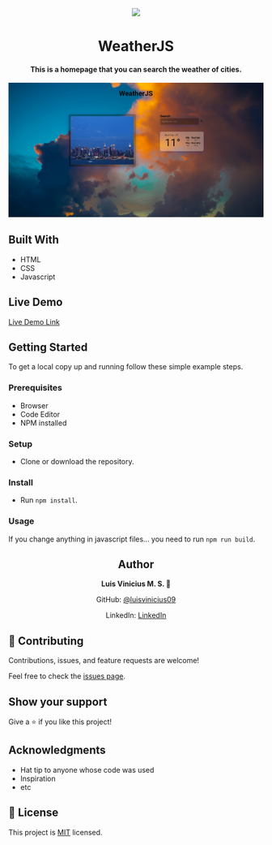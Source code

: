 <p align="center">
  <img src="https://img.shields.io/badge/Microverse-blueviolet">
</p>
  
<h1 align="center">
  WeatherJS
</h1>

<h4 align="center">
  This is a homepage that you can search the weather of cities.
</h4>

<p align="center">
  <img src="./new_screenshot.png">

</p>
  
## Built With

- HTML
- CSS
- Javascript

## Live Demo

[Live Demo Link](https://livedemo.com)


## Getting Started

To get a local copy up and running follow these simple example steps.

### Prerequisites

- Browser
- Code Editor
- NPM installed

### Setup

- Clone or download the repository.

### Install

- Run `npm install`.

### Usage

If you change anything in javascript files... you need to run `npm run build`.


<h2 align="center">
  Author
</h2>

<p align="center">
  <strong>Luis Vinicius M. S. 👤</strong>  
</p>

<p align="center">
  GitHub: <a href="https://github.com/githubhandle">@luisvinicius09</a>
</p>
<p align="center">
  LinkedIn: <a href="https://linkedin.com/luis-vinicius">LinkedIn</a>
</p>

## 🤝 Contributing

Contributions, issues, and feature requests are welcome!

Feel free to check the [issues page](https://github.com/luisvinicius09/weatherJS/issues).

## Show your support

Give a ⭐️ if you like this project!

## Acknowledgments

- Hat tip to anyone whose code was used
- Inspiration
- etc

## 📝 License

This project is [MIT](lic.url) licensed.
